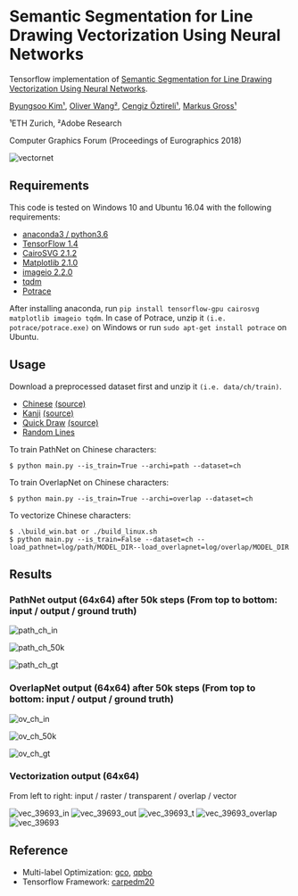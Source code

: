 # Semantic Segmentation for Line Drawing Vectorization Using Neural Networks

Tensorflow implementation of [Semantic Segmentation for Line Drawing Vectorization Using Neural Networks](http://www.byungsoo.me/project/vectornet).

[Byungsoo Kim¹](http://www.byungsoo.me), [Oliver Wang²](http://www.oliverwang.info), [Cengiz Öztireli¹](https://graphics.ethz.ch/~cengizo), [Markus Gross¹](https://graphics.ethz.ch/people/grossm)

¹ETH Zurich, ²Adobe Research

Computer Graphics Forum (Proceedings of Eurographics 2018)

![vectornet](./asset/teaser.png)


## Requirements

This code is tested on Windows 10 and Ubuntu 16.04 with the following requirements:

- [anaconda3 / python3.6](https://www.anaconda.com/download/#linux)
- [TensorFlow 1.4](https://github.com/tensorflow/tensorflow)
- [CairoSVG 2.1.2](http://cairosvg.org/)
- [Matplotlib 2.1.0](https://matplotlib.org/)
- [imageio 2.2.0](https://pypi.python.org/pypi/imageio)
- [tqdm](https://github.com/tqdm/tqdm)
- [Potrace](http://potrace.sourceforge.net/)

After installing anaconda, run `pip install tensorflow-gpu cairosvg matplotlib imageio tqdm`. In case of Potrace, unzip it `(i.e. potrace/potrace.exe)` on Windows or run `sudo apt-get install potrace` on Ubuntu.

## Usage

Download a preprocessed dataset first and unzip it `(i.e. data/ch/train)`.

- [Chinese](http://gofile.me/6tGZC/zbws8gqEK) [(source)](https://github.com/skishore/makemeahanzi)
- [Kanji](http://gofile.me/6tGZC/R7FWjODa2) [(source)](https://github.com/KanjiVG/kanjivg/releases)
- [Quick Draw](http://gofile.me/6tGZC/VIH81NZJH) [(source)](https://github.com/googlecreativelab/quickdraw-dataset)
- [Random Lines](http://gofile.me/6tGZC/GEoKSdiDc)

To train PathNet on Chinese characters:
    
    $ python main.py --is_train=True --archi=path --dataset=ch

To train OverlapNet on Chinese characters:
    
    $ python main.py --is_train=True --archi=overlap --dataset=ch

To vectorize Chinese characters:

    $ .\build_win.bat or ./build_linux.sh
    $ python main.py --is_train=False --dataset=ch --load_pathnet=log/path/MODEL_DIR--load_overlapnet=log/overlap/MODEL_DIR

## Results

### PathNet output (64x64) after 50k steps (From top to bottom: input / output / ground truth)

![path_ch_in](./asset/path_ch_in.png)

![path_ch_50k](./asset/path_ch_50k.png)

![path_ch_gt](./asset/path_ch_gt.png)


### OverlapNet output (64x64) after 50k steps (From top to bottom: input / output / ground truth)

![ov_ch_in](./asset/ov_ch_in.png)

![ov_ch_50k](./asset/ov_ch_50k.png)

![ov_ch_gt](./asset/ov_ch_gt.png)


### Vectorization output (64x64)

From left to right: input / raster / transparent / overlap / vector

![vec_39693_in](./asset/vec_39693_in.png)
![vec_39693_out](./asset/vec_39693_out.png)
![vec_39693_t](./asset/vec_39693_t.png)
![vec_39693_overlap](./asset/vec_39693_overlap.png)
![vec_39693](./asset/vec_39693.svg)


## Reference

- Multi-label Optimization: [gco](http://vision.csd.uwo.ca/code/gco-v3.0.zip), [qpbo](http://pub.ist.ac.at/~vnk/software/QPBO-v1.3.src.tar.gz)
- Tensorflow Framework: [carpedm20](https://github.com/carpedm20/BEGAN-tensorflow)

<!-- 
## Useful Settings

anaconda: (Windows) [ImportError: No module named 'pip._vendor.requests.adapters' for any pip command](https://github.com/ContinuumIO/anaconda-issues/issues/6719)

    conda install pip -f

anaconda: (Windows) [dlopen() failed to load a library: cairo / cairo-2](https://github.com/Kozea/CairoSVG/issues/84)

    Install [GTK+](https://github.com/tschoonj/GTK-for-Windows-Runtime-Environment-Installer/releases/download/2017-11-15/gtk3-runtime-3.22.26-2017-11-15-ts-win64.exe)

git: replace existing folder

    git clone https://myrepo.com/git.git temp
    mv temp/.git code/.git
    rm -rf temp

git: line ending

    git config --global core.autocrlf true # for windows (checkout crlf, commit unix)
    git config --global core.autocrlf input # for linux (checkout as-is, commit unix)

git: save credentials

    git config --global credential.helper 'store --file ~/.git-credentials'

visual studio code: old tasks.json

    "version": "0.1.0",
	"command": "python",
	"isShellCommand": true,
	"args": ["${file}"],
	"showOutput": "always"

visual studio code: default setup of keybindings.json

    { "key": "f7",               "command": "workbench.action.tasks.runTask" },
    { "key": "shift+f7",         "command": "workbench.action.tasks.terminate" },
    { "key": "f6",               "command": "python.execInTerminal" }

visual studio code: specify python version in user/workspace settings

    "python.pythonPath": "~/Anaconda3/envs/py27/python"

visual studio code: stop at the beginning of debugging

    "stopOnEntry": false, (launch.json)
 -->



<!-- 
## Usage

First download [CelebA](http://mmlab.ie.cuhk.edu.hk/projects/CelebA.html) datasets with:

    $ apt-get install p7zip-full # ubuntu
    $ brew install p7zip # Mac
    $ python download.py

or you can use your own dataset by placing images like:

    data
    └── YOUR_DATASET_NAME
        ├── xxx.jpg (name doesn't matter)
        ├── yyy.jpg
        └── ...

To train a model:

    $ python main.py --dataset=CelebA --use_gpu=True
    $ python main.py --dataset=YOUR_DATASET_NAME --use_gpu=True

To test a model (use your `load_path`):

    $ python main.py --dataset=CelebA --load_path=CelebA_0405_124806 --use_gpu=True --is_train=False --split valid


## Results

### Generator output (64x64) with `gamma=0.5` after 300k steps

![all_G_z0_64x64](./assets/all_G_z0_64x64.png)


### Generator output (128x128) with `gamma=0.5` after 200k steps

![all_G_z0_64x64](./assets/all_G_z0_128x128.png)


### Interpolation of Generator output (64x64) with `gamma=0.5` after 300k steps

![interp_G0_64x64](./assets/interp_G0_64x64.png)


### Interpolation of Generator output (128x128) with `gamma=0.5` after 200k steps

![interp_G0_128x128](./assets/interp_G0_128x128.png)

    
### Interpolation of Discriminator output of real images
    
![alt tag](./assets/AE_batch.png)   
![alt tag](./assets/interp_1.png)   
![alt tag](./assets/interp_2.png)   
![alt tag](./assets/interp_3.png)   
![alt tag](./assets/interp_4.png)   
![alt tag](./assets/interp_5.png)   
![alt tag](./assets/interp_6.png)   
![alt tag](./assets/interp_7.png)   
![alt tag](./assets/interp_8.png)   
![alt tag](./assets/interp_9.png)   
![alt tag](./assets/interp_10.png)


## Related works

- [DCGAN-tensorflow](https://github.com/carpedm20/DCGAN-tensorflow)
- [DiscoGAN-pytorch](https://github.com/carpedm20/DiscoGAN-pytorch)
- [simulated-unsupervised-tensorflow](https://github.com/carpedm20/simulated-unsupervised-tensorflow)


## Author

Taehoon Kim / [@carpedm20](http://carpedm20.github.io) -->
